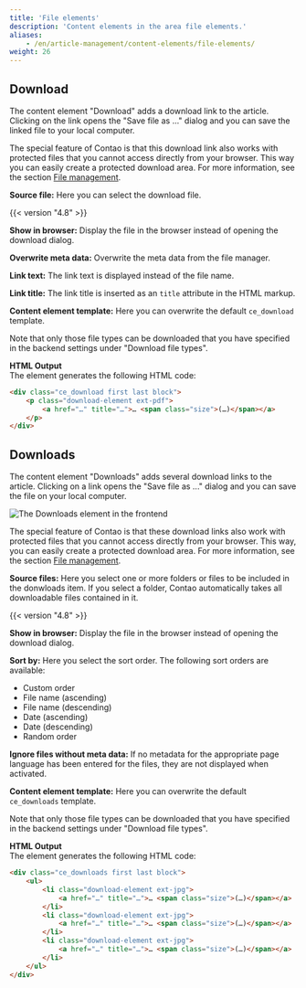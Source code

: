 ```yaml
---
title: 'File elements'
description: 'Content elements in the area file elements.'
aliases:
    - /en/article-management/content-elements/file-elements/
weight: 26
---
```



## Download

The content element "Download" adds a download link to the article. Clicking on the link opens the "Save file as ..." dialog and you can save the linked file to your local computer.

The special feature of Contao is that this download link also works with protected files that you cannot access directly from your browser. This way you can easily create a protected download area. For more information, see the section [File management](/en/file-manager/).

**Source file:** Here you can select the download file.

{{< version "4.8" >}}

**Show in browser:** Display the file in the browser instead of opening the download dialog.

**Overwrite meta data:** Overwrite the meta data from the file manager.

**Link text:** The link text is displayed instead of the file name.

**Link title:** The link title is inserted as an `title` attribute in the HTML markup.

**Content element template:** Here you can overwrite the default `ce_download` template.

Note that only those file types can be downloaded that you have specified in the backend settings under "Download file types".

**HTML Output**  
The element generates the following HTML code:

```html
<div class="ce_download first last block">
    <p class="download-element ext-pdf">
        <a href="…" title="…">… <span class="size">(…)</span></a>
    </p>
</div>
```


## Downloads

The content element "Downloads" adds several download links to the article. Clicking on a link opens the "Save file as ..." dialog and you can save the file on your local computer.

![The Downloads element in the frontend](/de/article-management/images/en/the-downloads-element-in-frontend.png?classes=shadow)

The special feature of Contao is that these download links also work with protected files that you cannot access directly from your browser. This way, you can easily create a protected download area. For more information, see the section [File management](/en/file-manager/).

**Source files:** Here you select one or more folders or files to be included in the donwloads item. If you select a folder, Contao automatically takes all downloadable files contained in it.

{{< version "4.8" >}}

**Show in browser:** Display the file in the browser instead of opening the download dialog.

**Sort by:** Here you select the sort order. The following sort orders are available:

- Custom order
- File name (ascending)
- File name (descending)
- Date (ascending)
- Date (descending)
- Random order

**Ignore files without meta data:** If no metadata for the appropriate page language has been entered for the files, they are not displayed when activated.

**Content element template:** Here you can overwrite the default `ce_downloads` template.

Note that only those file types can be downloaded that you have specified in the backend settings under "Download file types".

**HTML Output**  
The element generates the following HTML code:

```html
<div class="ce_downloads first last block">
    <ul>
        <li class="download-element ext-jpg">
            <a href="…" title="…">… <span class="size">(…)</span></a>
        </li>
        <li class="download-element ext-jpg">
            <a href="…" title="…">… <span class="size">(…)</span></a>
        </li>
        <li class="download-element ext-jpg">
            <a href="…" title="…">… <span class="size">(…)</span></a>
        </li>
    </ul>
</div>
```